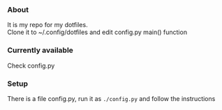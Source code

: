 ### About
It is my repo for my dotfiles.<br>
Clone it to ~/.config/dotfiles and edit config.py main() function

### Currently available
Check config.py

### Setup
There is a file config.py, run it as `./config.py` and follow the instructions
